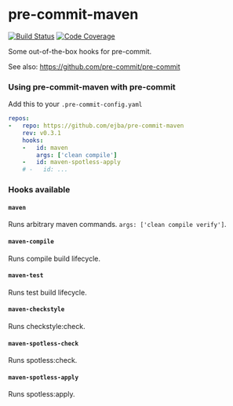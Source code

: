 pre-commit-maven
================

[![Build Status](https://travis-ci.com/ejba/pre-commit-maven.svg?branch=main)](https://travis-ci.com/ejba/pre-commit-maven) [![Code Coverage](https://img.shields.io/codecov/c/github/ejba/pre-commit-maven/main.svg)](https://codecov.io/github/ejba/pre-commit-maven?branch=main)

Some out-of-the-box hooks for pre-commit.

See also: https://github.com/pre-commit/pre-commit


### Using pre-commit-maven with pre-commit

Add this to your `.pre-commit-config.yaml`

```yaml
repos:
-   repo: https://github.com/ejba/pre-commit-maven
    rev: v0.3.1
    hooks:
    -   id: maven
        args: ['clean compile']
    -   id: maven-spotless-apply
    # -   id: ...
```

### Hooks available

#### `maven`
Runs arbitrary maven commands. `args: ['clean compile verify']`.

#### `maven-compile`
Runs compile build lifecycle.

#### `maven-test`
Runs test build lifecycle.

#### `maven-checkstyle`
Runs checkstyle:check.

#### `maven-spotless-check`
Runs spotless:check.

#### `maven-spotless-apply`
Runs spotless:apply.
